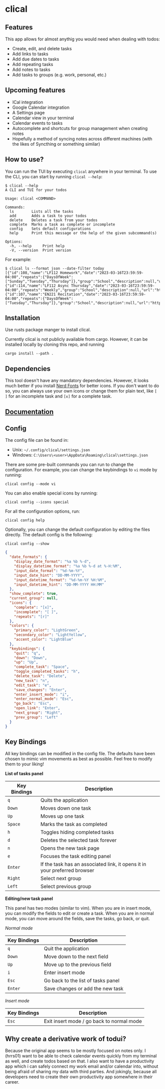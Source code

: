 # clical

## Features

This app allows for almost anythig you would need when dealing with todos:
- Create, edit, and delete tasks
- Add links to tasks
- Add due dates to tasks
- Add repeating tasks
- Add notes to tasks
- Add tasks to groups (e.g. work, personal, etc.)

## Upcoming features

 - ICal integration
 - Google Calendar integration
 - A Settings page
 - Calendar view in your terminal
 - Calendar events to tasks
 - Autocomplete and shortcuts for group management when creating notes
 - Hopefully a method of syncing notes across different machines (with the likes of Syncthing or something similar)

## How to use?

You can run the TUI by executing `clical` anywhere in your terminal. To use the CLI, you can start by running `clical --help`:

```
$ clical --help
A CLI and TUI for your todos

Usage: clical <COMMAND>

Commands:
  ls        Lists all the tasks
  add       Adds a task to your todos
  delete    Deletes a task from your todos
  complete  Marks a task as complete or incomplete
  config    Sets default configurations
  help      Print this message or the help of the given subcommand(s)

Options:
  -h, --help     Print help
  -V, --version  Print version
```

For example:

```
$ clical ls --format json --date-filter today     
[{"id":108,"name":"LF112 Homework","date":"2023-03-16T23:59:59-04:00","repeats":{"DaysOfWeek":["Sunday","Tuesday","Thursday"]},"group":"School","description":null,"url":"https://google.com","complete":false},{"id":114,"name":"LF112 Async Thursday","date":"2023-03-16T23:59:59-04:00","repeats":"Weekly","group":"School","description":null,"url":"https://google.com","complete":false},{"id":107,"name":"EN221 Recitation","date":"2023-03-16T23:59:59-04:00","repeats":{"DaysOfWeek":["Tuesday","Thursday"]},"group":"School","description":null,"url":"https://google.com","complete":false}]
```

## Installation

Use rusts package manger to install clical.

Currently clical is not publicly available from cargo. However, it can be installed locally by cloning this repo, and running
```
cargo install --path .
```
## Dependencies

This tool doesn't have any mandatory dependencies. However, it looks much better if you install [Nerd Fonts](https://www.nerdfonts.com/) for better icons. If you don't want to do so, you can always use your own icons or change them for plain text, like `[ ]` for an incomplete task and `[x]` for a complete task.

## [Documentation](https://github.com/hrrs01/clical/blob/main/DOCUMENTATION.md)

## Config

The config file can be found in:
- Unix: `~/.config/clical/settings.json`
- Windows: `C:\Users\<user>\AppData\Roaming\clical\settings.json`

There are some pre-built commands you can run to change the configuration. For example, you can change the keybindings to `vi` mode by running:

```
clical config --mode vi
```

You can also enable special icons by running:

```
clical config --icons special
```

For all the configuration options, run:

```
clical config help
```

Optionally, you can change the default configuration by editing the files directly. The default config is the following:

```
clical config --show
```

```json
{
  "date_formats": {
    "display_date_format": "%a %b %-d",
    "display_datetime_format": "%a %b %-d at %-H:%M",
    "input_date_format": "%d-%m-%Y",
    "input_date_hint": "DD-MM-YYYY",
    "input_datetime_format": "%d-%m-%Y %H:%M",
    "input_datetime_hint": "DD-MM-YYYY HH:MM"
  },
  "show_complete": true,
  "current_group": null,
  "icons": {
    "complete": "[x]",
    "incomplete": "[ ]",
    "repeats": "[r]"
  },
  "colors": {
    "primary_color": "LightGreen",
    "secondary_color": "LightYellow",
    "accent_color": "LightBlue"
  },
  "keybindings": {
    "quit": "q",
    "down": "Down",
    "up": "Up",
    "complete_task": "Space",
    "toggle_completed_tasks": "h",
    "delete_task": "Delete",
    "new_task": "n",
    "edit_task": "e",
    "save_changes": "Enter",
    "enter_insert_mode": "i",
    "enter_normal_mode": "Esc",
    "go_back": "Esc",
    "open_link": "Enter",
    "next_group": "Right",
    "prev_group": "Left"
  }
}
```

## Key Bindings

All key bindings can be modified in the config file. The defaults have been chosen to mimic vim movements as best as possible. Feel free to modify them to your liking!

**List of tasks panel**

| Key Bindings | Description |
| -------- | ---------- | 
| `q` | Quits the application | 
| `Down` | Moves down one task |
| `Up` | Moves up one task |
| `Space` | Marks the task as completed | 
| `h` | Toggles hiding completed tasks |
| `d` | Deletes the selected task forever|
| `n` | Opens the new task page |
| `e` | Focuses the task editing panel |
| `Enter` | If the task has an associated link, it opens it in your preferred browser |
| `Right` | Select next group |
| `Left` | Select previous group |

**Editing/new task panel**

This panel has two modes (similar to vim). When you are in insert mode, you can modify the fields to edit or create a task. When you are in normal mode, you can move around the fields, save the tasks, go back, or quit.

*Normal mode*

| Key Bindings | Description |
| -------- | ---------- |
| `q` | Quit the application |
| `Down` | Move down to the next field |
| `Up` | Move up to the previous field |
| `i` | Enter insert mode |
| `Esc` | Go back to the list of tasks panel |
| `Enter` | Save changes or add the new task |

*Insert mode*

| Key Bindings | Description |
| -------- | ---------- |
| `Esc` | Exit insert mode / go back to normal mode |

## Why create a derivative work of todui?

Because the original app seems to be mostly focused on notes only. I (hrrs01) want to be able to check calendar events quickly from my terminal as well, and create todos based on that.
I also want to have a productivity app which i can safely connect my work email and/or calendar into, without being afraid of sharing my data with third parties.
And jokingly, because all developers need to create their own productivity app somewhere in their career. 
